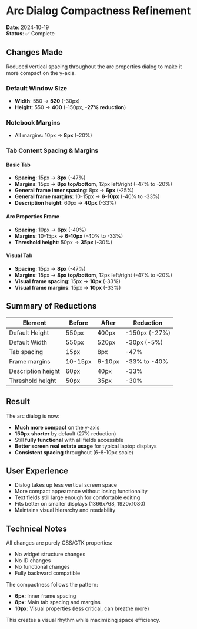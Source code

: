 # Arc Dialog Compactness Refinement

**Date**: 2024-10-19  
**Status**: ✅ Complete

## Changes Made

Reduced vertical spacing throughout the arc properties dialog to make it more compact on the y-axis.

### Default Window Size
- **Width**: 550 → **520** (-30px)
- **Height**: 550 → **400** (-150px, **-27% reduction**)

### Notebook Margins
- All margins: 10px → **8px** (-20%)

### Tab Content Spacing & Margins

#### Basic Tab
- **Spacing**: 15px → **8px** (-47%)
- **Margins**: 15px → **8px top/bottom**, 12px left/right (-47% to -20%)
- **General frame inner spacing**: 8px → **6px** (-25%)
- **General frame margins**: 10-15px → **6-10px** (-40% to -33%)
- **Description height**: 60px → **40px** (-33%)

#### Arc Properties Frame
- **Spacing**: 10px → **6px** (-40%)
- **Margins**: 10-15px → **6-10px** (-40% to -33%)
- **Threshold height**: 50px → **35px** (-30%)

#### Visual Tab
- **Spacing**: 15px → **8px** (-47%)
- **Margins**: 15px → **8px top/bottom**, 12px left/right (-47% to -20%)
- **Visual frame spacing**: 15px → **10px** (-33%)
- **Visual frame margins**: 15px → **10px** (-33%)

## Summary of Reductions

| Element | Before | After | Reduction |
|---------|--------|-------|-----------|
| Default Height | 550px | 400px | -150px (-27%) |
| Default Width | 550px | 520px | -30px (-5%) |
| Tab spacing | 15px | 8px | -47% |
| Frame margins | 10-15px | 6-10px | -33% to -40% |
| Description height | 60px | 40px | -33% |
| Threshold height | 50px | 35px | -30% |

## Result

The arc dialog is now:
- **Much more compact** on the y-axis
- **150px shorter** by default (27% reduction)
- Still **fully functional** with all fields accessible
- **Better screen real estate usage** for typical laptop displays
- **Consistent spacing** throughout (6-8-10px scale)

## User Experience

- Dialog takes up less vertical screen space
- More compact appearance without losing functionality
- Text fields still large enough for comfortable editing
- Fits better on smaller displays (1366x768, 1920x1080)
- Maintains visual hierarchy and readability

## Technical Notes

All changes are purely CSS/GTK properties:
- No widget structure changes
- No ID changes
- No functional changes
- Fully backward compatible

The compactness follows the pattern:
- **6px**: Inner frame spacing
- **8px**: Main tab spacing and margins
- **10px**: Visual properties (less critical, can breathe more)

This creates a visual rhythm while maximizing space efficiency.
